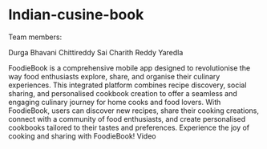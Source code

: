 # Indian-cusine-book

Team members: 

Durga Bhavani Chittireddy 
Sai Charith Reddy Yaredla


FoodieBook is a comprehensive mobile app designed to revolutionise the way food enthusiasts explore, share, and organise their culinary experiences. This integrated platform combines recipe discovery, social sharing, and personalised cookbook creation to offer a seamless and engaging culinary journey for home cooks and food lovers. With FoodieBook, users can discover new recipes, share their cooking creations, connect with a community of food enthusiasts, and create personalised cookbooks tailored to their tastes and preferences. Experience the joy of cooking and sharing with FoodieBook!
Video
